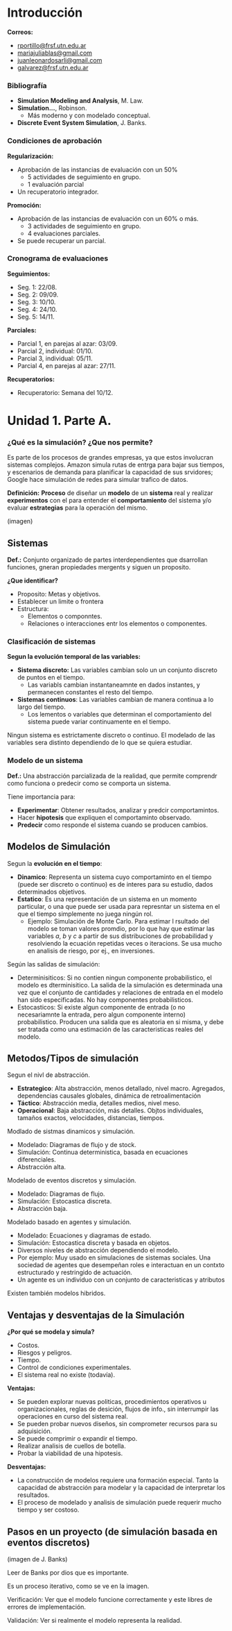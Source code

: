 # Introducción

**Correos:**

+ rportillo@frsf.utn.edu.ar
+ mariajuliablas@gmail.com
+ juanleonardosarli@gmail.com
+ galvarez@frsf.utn.edu.ar

### Bibliografía

+ **Simulation Modeling and Analysis**, M. Law.
+ **Simulation...**, Robinson.
  + Más moderno y con modelado conceptual.
+ **Discrete Event System Simulation**, J. Banks.

### Condiciones de aprobación

**Regularización:**
+ Aprobación de las instancias de evaluación con un 50%
   + 5 actividades de seguimiento en grupo.
   + 1 evaluación parcial
+ Un recuperatorio integrador.

**Promoción:**
+ Aprobación de las instancias de evaluación con un 60% o más.
   + 3 actividades de seguimiento en grupo.
   + 4 evaluaciones parciales.
+ Se puede recuperar un parcial.

### Cronograma de evaluaciones

**Seguimientos:**

+ Seg. 1: 22/08.
+ Seg. 2: 09/09.
+ Seg. 3: 10/10.
+ Seg. 4: 24/10.
+ Seg. 5: 14/11.

**Parciales:**

+ Parcial 1, en parejas al azar: 03/09.
+ Parcial 2, individual: 01/10.
+ Parcial 3, individual: 05/11.
+ Parcial 4, en parejas al azar: 27/11.

**Recuperatorios:**

+ Recuperatorio: Semana del 10/12.

# Unidad 1. Parte A.

### ¿Qué es la simulación? ¿Que nos permite?

Es parte de los procesos de grandes empresas, ya que estos involucran sistemas complejos. Amazon simula rutas de entrga para bajar sus tiempos, y escenarios de demanda para planificar la capacidad de sus srvidores; Google hace simulación de redes para simular trafico de datos.

**Definición:** **Proceso** de diseñar un **modelo** de un **sistema** real y realizar **experimentos** con el para entender el **comportamiento** del sistema y/o evaluar **estrategias** para la operación del mismo.

(imagen)

## Sistemas

**Def.:** Conjunto organizado de partes interdependientes que dsarrollan funciones, gneran propiedades mergents y siguen un proposito.

**¿Que identificar?**

+ Proposito: Metas y objetivos.
+ Establecer un limite o frontera
+ Estructura:
  + Elementos o componntes.
  + Relaciones o interacciones entr los elementos o componentes.
 
### Clasificación de sistemas

**Segun la evolución temporal de las variables:**

+ **Sistema discreto:** Las variables cambian solo un un conjunto discreto de puntos en el tiempo.
  + Las variabls cambian instantaneamnte en dados instantes, y permanecen constantes el resto del tiempo.   
+ **Sistemas continuos**: Las variables cambian de manera continua a lo largo del tiempo.
  + Los lementos o variables que determinan el comportamiento del sistema puede variar continuamente en el tiempo.

Ningun sistema es estrictamente discreto o continuo. El modelado de las variables sera distinto dependiendo de lo que se quiera estudiar.

### Modelo de un sistema

**Def.:** Una abstracción parcializada de la realidad, que permite comprendr como funciona o predecir como se comporta un sistema.

Tiene importancia para:

+ **Experimentar**: Obtener resultados, analizar y predcir comportamintos.
+ Hacer **hipotesis** que expliquen el comportaminto observado.
+ **Predecir** como responde el sistema cuando se producen cambios.

## Modelos de Simulación

Segun la **evolución en el tiempo**:

+ **Dinamico**: Representa un sistema cuyo comportaminto en el tiempo (puede ser discreto o continuo) es de interes para su estudio, dados determinados objetivos.
+ **Estatico**: Es una representación de un sistema en un momento particular, o una que puede ser usada para represntar un sistema en el que el tiempo simplemente no juega ningún rol.
  + Ejemplo: Simulación de Monte Carlo. Para estimar l rsultado del modelo se toman valores promdio, por lo que hay que estimar las variables $a$, $b$ y $c$ a partir de sus distribuciones de probabilidad y resolviendo la ecuación repetidas veces o iteracions. Se usa mucho en analisis de riesgo, por ej., en inversiones.
 
Según las salidas de simulación:
+ Determinisiticos: Si no contien ningun componente probabilistico, el modelo es dterminisitico. La salida de la simulación es determinada una vez que el conjunto de cantidades y relaciones de entrada en el modelo han sido especificadas. No hay componentes probabilisticos.
+ Estocasticos: Si existe algun componente de entrada (o no necesariamnte la entrada, pero algun componente interno) probabilistico. Producen una salida que es aleatoria en si misma, y debe ser tratada como una estimación de las caracteristicas reales del modelo.

## Metodos/Tipos de simulación

Segun el nivl de abstracción.

+ **Estrategico**: Alta abstracción, menos detallado, nivel macro. Agregados, dependencias causales globales, dinámica de retroalimentación
+ **Táctico**: Abstracción media, detalles medios, nivel meso.
+ **Operacional**: Baja abstracción, más detalles. Objtos individuales, tamaños exactos, velocidades, distancias, tiempos.

Modlado de sistmas dinamicos y simulación.
+ Modelado: Diagramas de flujo y de stock.
+ Simulación: Continua deterministica, basada en ecuaciones diferenciales.
+ Abstracción alta.

Modelado de eventos discretos y simulación.
+ Modelado: Diagramas de flujo.
+ Simulación: Estocastica discreta.
+ Abstracción baja.

Modelado basado en agentes y simulación.
+ Modelado: Ecuaciones y diagramas de estado.
+ Simulación: Estocastica discreta y basada en objetos.
+ Diversos niveles de abstracción dependiendo el modelo.
+ Por ejemplo: Muy usado en simulaciones de sistemas sociales. Una sociedad de agentes que desempeñan roles e interactuan en un contxto estructurado y restringido de actuación.
+ Un agente es un individuo con un conjunto de caracteristicas y atributos

Existen también modelos hibridos.

## Ventajas y desventajas de la Simulación

**¿Por qué se modela y simula?**

+ Costos.
+ Riesgos y peligros.
+ Tiempo.
+ Control de condiciones experimentales.
+ El sistema real no existe (todavía).

**Ventajas:**

+ Se pueden explorar nuevas politicas, procedimientos operativos u organizacionales, reglas de desición, flujos de info., sin interrumpir las operaciones en curso del sistema real.
+ Se pueden probar nuevos diseños, sin comprometer recursos para su adquisición.
+ Se puede comprimir o expandir el tiempo.
+ Realizar analisis de cuellos de botella.
+ Probar la viabilidad de una hipotesis.

**Desventajas:**

+ La construcción de modelos requiere una formación especial. Tanto la capacidad de abstracción para modelar y la capacidad de interpretar los resultados.
+ El proceso de modelado y analisis de simulación puede requerir mucho tiempo y ser costoso.

## Pasos en un proyecto (de simulación basada en eventos discretos)

(imagen de J. Banks)

Leer de Banks por dios que es importante.

Es un proceso iterativo, como se ve en la imagen.

Verificación: Ver que el modelo funcione correctamente y este libres de errores de implementación.

Validación: Ver si realmente el modelo representa la realidad.
